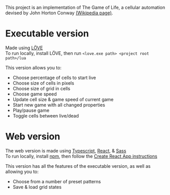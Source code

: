 This project is an implementation of The Game of Life, a cellular automation devised by John Horton Conway [(Wikipedia page)](https://en.wikipedia.org/wiki/Conway%27s_Game_of_Life).

# Executable version

Made using [LÖVE](http://love2d.org/)  
To run locally, install LÖVE, then run `<love.exe path> <project root path>/lua`

This version allows you to:

- Choose percentage of cells to start live
- Choose size of cells in pixels
- Choose size of grid in cells
- Choose game speed
- Update cell size & game speed of current game
- Start new game with all changed properties
- Play/pause game
- Toggle cells between live/dead

# Web version

The web version is made using [Typescript](https://www.typescriptlang.org/), [React](https://reactjs.org/), & [Sass](https://sass-lang.com/)  
To run locally, install [npm](https://www.npmjs.com/get-npm), then follow the [Create React App instructions](CreateReactApp_README.md)

This version has all the features of the executable version, as well as allowing you to:

- Choose from a number of preset patterns
- Save & load grid states
